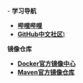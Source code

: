 \- **学习导航**  

- [**哔哩哔哩**](https://www.bilibili.com/)  
- [**GitHub中文社区**)](https://www.githubs.cn/post/what-is-github) 



**镜像仓库**  

- [**Docker官方镜像中心**](https://hub.docker.com/)  
-	[**Maven官方镜像仓库**](https://mvnrepository.com/)
